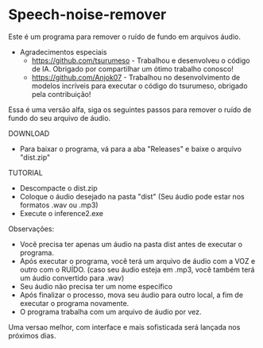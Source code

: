 # Speech-noise-remover

Este é um programa para remover o ruído de fundo em arquivos áudio.

- Agradecimentos especiais
  - https://github.com/tsurumeso - Trabalhou e desenvolveu o código de IA. Obrigado por compartilhar um ótimo trabalho conosco!
  - https://github.com/Anjok07 - Trabalhou no desenvolvimento de modelos incríveis para executar o código do tsurumeso, obrigado pela contribuição!


Essa é uma versão alfa, siga os seguintes passos para remover o ruído de fundo do seu arquivo de áudio.


DOWNLOAD
- Para baixar o programa, vá para a aba "Releases" e baixe o arquivo "dist.zip"



TUTORIAL
- Descompacte o dist.zip
- Coloque o áudio desejado na pasta "dist" (Seu áudio pode estar nos formatos .wav ou .mp3)
- Execute o inference2.exe



Observações:
- Você precisa ter apenas um áudio na pasta dist antes de executar o programa.
- Após executar o programa, você terá um arquivo de áudio com a VOZ e outro com o RUÍDO. (caso seu áudio esteja em .mp3, você também terá um áudio convertido para .wav)
- Seu áudio não precisa ter um nome específico
- Após finalizar o processo, mova seu áudio para outro local, a fim de executar o programa novamente.
- O programa trabalha com um arquivo de áudio por vez.



Uma versao melhor, com interface e mais sofisticada será lançada nos próximos dias.
